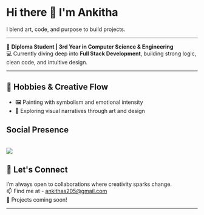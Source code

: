 
# Hi there 👋 I'm Ankitha

I blend art, code, and purpose to build projects.

---



🌱 **Diploma Student | 3rd Year in Computer Science & Engineering**  
💻 Currently diving deep into **Full Stack Development**, building strong logic, clean code, and intuitive design.  

---
## 🎒 Hobbies & Creative Flow
- 🖼️ Painting with symbolism and emotional intensity  
- 🎨 Exploring visual narratives through art and design 
 ## Social Presence
<br />  [<img src="https://img.shields.io/badge/LinkedIn-0077B5?style=for-the-badge&logo=linkedin&logoColor=white" />](https://www.linkedin.com/in/ankitha-s-b140b9298/) <br/> 
## 💬 Let's Connect 

I’m always open to collaborations where creativity sparks change.  
📫 Find me at - ankithas205@gmail.com<br>
🔗 Projects coming soon!<br>

---
